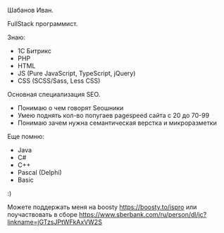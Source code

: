 Шабанов Иван.

FullStack программист.

Знаю:
- 1C Битрикс
- PHP
- HTML
- JS (Pure JavaScript, TypeScript, jQuery)
- CSS (SCSS/Sass, Less CSS)

Основная специализация SEO.
- Понимаю о чем говорят Seoшники
- Умею поднять кол-во попугаев pagespeed сайта с 20 до 70-99
- Понимаю зачем нужна семантическая верстка и микроразметки

Еще помню:
- Java
- C#
- C++
- Pascal (Delphi)
- Basic

:)


Можете поддержать меня на boosty https://boosty.to/ispro
или поучаствовать в сборе https://www.sberbank.com/ru/person/dl/jc?linkname=jGTzsJPtWFkAxVW2S

<!---
IvanShabanov/IvanShabanov is a ✨ special ✨ repository because its `README.md` (this file) appears on your GitHub profile.
You can click the Preview link to take a look at your changes.
--->
